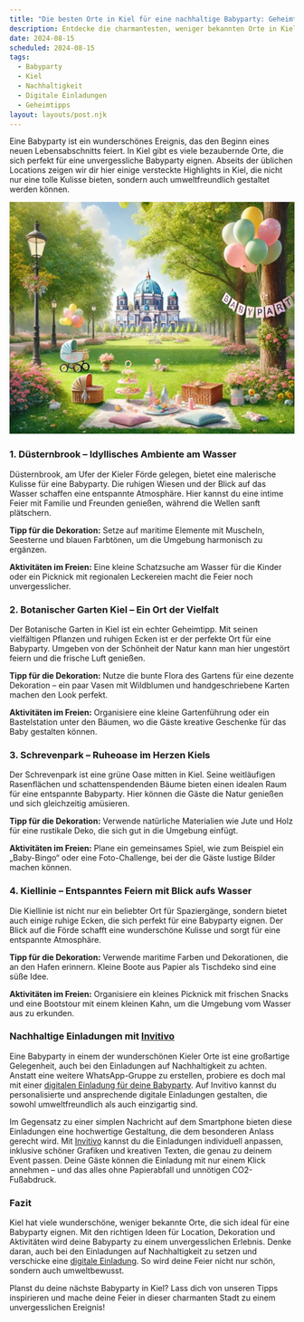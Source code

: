 ```yaml
---
title: "Die besten Orte in Kiel für eine nachhaltige Babyparty: Geheimtipps und lokale Highlights"
description: Entdecke die charmantesten, weniger bekannten Orte in Kiel für eine unvergessliche Babyparty, inklusive nachhaltiger Dekorationstipps und personalisierten digitalen Einladungen.
date: 2024-08-15
scheduled: 2024-08-15
tags:
  - Babyparty
  - Kiel
  - Nachhaltigkeit
  - Digitale Einladungen
  - Geheimtipps
layout: layouts/post.njk
---
```


Eine Babyparty ist ein wunderschönes Ereignis, das den Beginn eines neuen Lebensabschnitts feiert. In Kiel gibt es viele bezaubernde Orte, die sich perfekt für eine unvergessliche Babyparty eignen. Abseits der üblichen Locations zeigen wir dir hier einige versteckte Highlights in Kiel, die nicht nur eine tolle Kulisse bieten, sondern auch umweltfreundlich gestaltet werden können.

![Babyparty im Park](/img/picnic-park.webp)

### 1. **Düsternbrook – Idyllisches Ambiente am Wasser**

Düsternbrook, am Ufer der Kieler Förde gelegen, bietet eine malerische Kulisse für eine Babyparty. Die ruhigen Wiesen und der Blick auf das Wasser schaffen eine entspannte Atmosphäre. Hier kannst du eine intime Feier mit Familie und Freunden genießen, während die Wellen sanft plätschern.

**Tipp für die Dekoration:** Setze auf maritime Elemente mit Muscheln, Seesterne und blauen Farbtönen, um die Umgebung harmonisch zu ergänzen.

**Aktivitäten im Freien:** Eine kleine Schatzsuche am Wasser für die Kinder oder ein Picknick mit regionalen Leckereien macht die Feier noch unvergesslicher.

### 2. **Botanischer Garten Kiel – Ein Ort der Vielfalt**

Der Botanische Garten in Kiel ist ein echter Geheimtipp. Mit seinen vielfältigen Pflanzen und ruhigen Ecken ist er der perfekte Ort für eine Babyparty. Umgeben von der Schönheit der Natur kann man hier ungestört feiern und die frische Luft genießen.

**Tipp für die Dekoration:** Nutze die bunte Flora des Gartens für eine dezente Dekoration – ein paar Vasen mit Wildblumen und handgeschriebene Karten machen den Look perfekt.

**Aktivitäten im Freien:** Organisiere eine kleine Gartenführung oder ein Bastelstation unter den Bäumen, wo die Gäste kreative Geschenke für das Baby gestalten können.

### 3. **Schrevenpark – Ruheoase im Herzen Kiels**

Der Schrevenpark ist eine grüne Oase mitten in Kiel. Seine weitläufigen Rasenflächen und schattenspendenden Bäume bieten einen idealen Raum für eine entspannte Babyparty. Hier können die Gäste die Natur genießen und sich gleichzeitig amüsieren.

**Tipp für die Dekoration:** Verwende natürliche Materialien wie Jute und Holz für eine rustikale Deko, die sich gut in die Umgebung einfügt.

**Aktivitäten im Freien:** Plane ein gemeinsames Spiel, wie zum Beispiel ein „Baby-Bingo“ oder eine Foto-Challenge, bei der die Gäste lustige Bilder machen können.

### 4. **Kiellinie – Entspanntes Feiern mit Blick aufs Wasser**

Die Kiellinie ist nicht nur ein beliebter Ort für Spaziergänge, sondern bietet auch einige ruhige Ecken, die sich perfekt für eine Babyparty eignen. Der Blick auf die Förde schafft eine wunderschöne Kulisse und sorgt für eine entspannte Atmosphäre.

**Tipp für die Dekoration:** Verwende maritime Farben und Dekorationen, die an den Hafen erinnern. Kleine Boote aus Papier als Tischdeko sind eine süße Idee.

**Aktivitäten im Freien:** Organisiere ein kleines Picknick mit frischen Snacks und eine Bootstour mit einem kleinen Kahn, um die Umgebung vom Wasser aus zu erkunden.

### **Nachhaltige Einladungen mit [Invitivo](https://invitivo.com/create)**

Eine Babyparty in einem der wunderschönen Kieler Orte ist eine großartige Gelegenheit, auch bei den Einladungen auf Nachhaltigkeit zu achten. Anstatt eine weitere WhatsApp-Gruppe zu erstellen, probiere es doch mal mit einer [digitalen Einladung für deine Babyparty](https://invitivo.com/). Auf Invitivo kannst du personalisierte und ansprechende digitale Einladungen gestalten, die sowohl umweltfreundlich als auch einzigartig sind.

Im Gegensatz zu einer simplen Nachricht auf dem Smartphone bieten diese Einladungen eine hochwertige Gestaltung, die dem besonderen Anlass gerecht wird. Mit [Invitivo](https://invitivo.com/) kannst du die Einladungen individuell anpassen, inklusive schöner Grafiken und kreativen Texten, die genau zu deinem Event passen. Deine Gäste können die Einladung mit nur einem Klick annehmen – und das alles ohne Papierabfall und unnötigen CO2-Fußabdruck.

### **Fazit**

Kiel hat viele wunderschöne, weniger bekannte Orte, die sich ideal für eine Babyparty eignen. Mit den richtigen Ideen für Location, Dekoration und Aktivitäten wird deine Babyparty zu einem unvergesslichen Erlebnis. Denke daran, auch bei den Einladungen auf Nachhaltigkeit zu setzen und verschicke eine [digitale Einladung](https://invitivo.com). So wird deine Feier nicht nur schön, sondern auch umweltbewusst.

Planst du deine nächste Babyparty in Kiel? Lass dich von unseren Tipps inspirieren und mache deine Feier in dieser charmanten Stadt zu einem unvergesslichen Ereignis!

